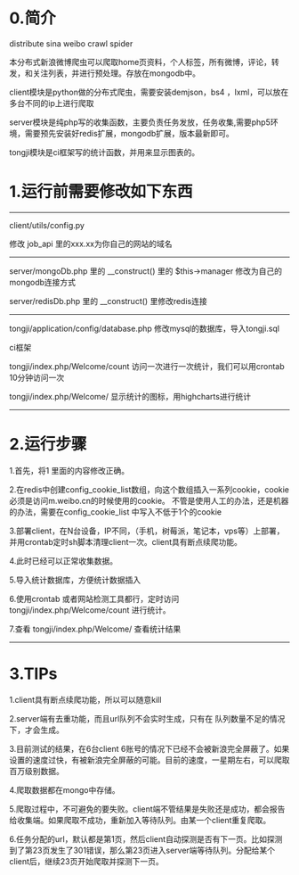 # 0.简介

distribute sina weibo crawl spider

本分布式新浪微博爬虫可以爬取home页资料，个人标签，所有微博，评论，转发，和关注列表，并进行预处理。存放在mongodb中。

client模块是python做的分布式爬虫，需要安装demjson，bs4 ，lxml，可以放在多台不同的ip上进行爬取

server模块是纯php写的收集函数，主要负责任务发放，任务收集,需要php5环境，需要预先安装好redis扩展，mongodb扩展，版本最新即可。

tongji模块是ci框架写的统计函数，并用来显示图表的。

# 1.运行前需要修改如下东西

--------------------------------------------------------
client/utils/config.py

修改 job_api 里的xxx.xx为你自己的网站的域名

--------------------------------------------------------

server/mongoDb.php 里的 __construct() 里的 $this->manager 修改为自己的mongodb连接方式

server/redisDb.php 里的 __construct() 里修改redis连接



--------------------------------------------------------

tongji/application/config/database.php 修改mysql的数据库，导入tongji.sql

ci框架

tongji/index.php/Welcome/count 访问一次进行一次统计，我们可以用crontab 10分钟访问一次

tongji/index.php/Welcome/  显示统计的图标，用highcharts进行统计

--------------------------------------------------------


# 2.运行步骤

1.首先，将1 里面的内容修改正确。

2.在redis中创建config_cookie_list数组，向这个数组插入一系列cookie，cookie必须是访问m.weibo.cn的时候使用的cookie。
不管是使用人工的办法，还是机器的办法，需要在config_cookie_list 中写入不低于1个的cookie

3.部署client，在N台设备，IP不同，（手机，树莓派，笔记本，vps等）上部署，并用crontab定时sh脚本清理client一次。client具有断点续爬功能。

4.此时已经可以正常收集数据。

5.导入统计数据库，方便统计数据插入

6.使用crontab 或者网站检测工具都行，定时访问 tongji/index.php/Welcome/count 进行统计。

7.查看 tongji/index.php/Welcome/ 查看统计结果

--------------------------------------------------------

# 3.TIPs

1.client具有断点续爬功能，所以可以随意kill

2.server端有去重功能，而且url队列不会实时生成，只有在 队列数量不足的情况下，才会生成。

3.目前测试的结果，在6台client 6账号的情况下已经不会被新浪完全屏蔽了。如果设置的速度过快，有被新浪完全屏蔽的可能。目前的速度，一星期左右，可以爬取百万级别数据。

4.爬取数据都在mongo中存储。

5.爬取过程中，不可避免的要失败。client端不管结果是失败还是成功，都会报告给收集端。如果爬取不成功，重新加入等待队列。由某一个client重复爬取。

6.任务分配的url，默认都是第1页，然后client自动探测是否有下一页。比如探测到了第23页发生了301错误，那么第23页进入server端等待队列。分配给某个client后，继续23页开始爬取并探测下一页。
